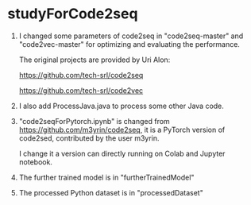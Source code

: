 # studyForCode2seq
 
 1. I changed some parameters of code2seq in "code2seq-master" and "code2vec-master" for optimizing and evaluating the performance.
 
    The original projects are provided by Uri Alon:
 
    https://github.com/tech-srl/code2seq
 
    https://github.com/tech-srl/code2vec
 
 2. I also add ProcessJava.java to process some other Java code.
 
 3. "code2seqForPytorch.ipynb" is changed from https://github.com/m3yrin/code2seq, it is a PyTorch version of code2sed, contributed by the user m3yrin.
 
    I change it a version can directly running on Colab and Jupyter notebook.
 
 4. The further trained model is in "furtherTrainedModel"
 
 5. The processed Python dataset is in "processedDataset"
